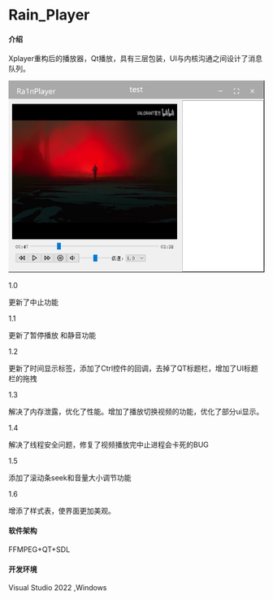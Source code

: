 # Rain_Player

#### 介绍

Xplayer重构后的播放器，Qt播放，具有三层包装，UI与内核沟通之间设计了消息队列。

![1](.\Ra1nPlayer\img\1.png)

1.0 

更新了中止功能

1.1 

更新了暂停播放 和静音功能

1.2

更新了时间显示标签，添加了Ctrl控件的回调，去掉了QT标题栏，增加了UI标题栏的拖拽

1.3

解决了内存泄露，优化了性能。增加了播放切换视频的功能，优化了部分ui显示。

1.4

解决了线程安全问题，修复了视频播放完中止进程会卡死的BUG

1.5

添加了滚动条seek和音量大小调节功能

1.6

增添了样式表，使界面更加美观。

#### 软件架构
FFMPEG+QT+SDL

#### 开发环境

Visual Studio 2022 ,Windows





